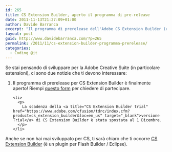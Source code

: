 ```yaml
---
id: 265
title: CS Extension Builder, aperto il programma di pre-release
date: 2011-11-13T21:27:09+01:00
author: Davide Barranca
excerpt: "Il programma di prerelease dell'Adobe CS Extension Builder (un plugin per Flash Builder / Eclipse per sviluppare estensioni per la Creative Suite) è aperto!"
layout: post
guid: http://www.davidebarranca.com/?p=265
permalink: /2011/11/cs-extension-builder-programma-prerelease/
categories:
  - Coding @it
---
```

<div class="pf-content">
  <p>
    Se stai pensando di sviluppare per la Adobe Creative Suite (in particolare estensioni), ci sono due notizie che ti devono interessare:
  </p>

  <ol>
    <li>
      <p>
        Il programma di prerelease per CS Extension Builder è finalmente aperto! Riempi <a title="CS Extension Builder prerelease application" href="https://adobeformscentral.com/?f=6V6IgvE0yLQQ7bgadxNXaw" target="_blank">questo form</a> per chiedere di partecipare.
      </p>
    </li>

    <li>
      <p>
        La scadenza della <a title="CS Extension Builder trial" href="https://www.adobe.com/cfusion/tdrc/index.cfm?product=cs_extension_builder&loc=en_us" target="_blank">versione Trial</a> di CS Extension Builder è stata spostata al 1 Dicembre.
      </p>
    </li>
  </ol>

  <div>
    Anche se non hai mai sviluppato per CS, ti sarà chiaro che ti occorre <a title="Adobe CS Extension Builder official page" href="http://www.adobe.com/devnet/creativesuite/cs-extension-builder.html" target="_blank">CS Extension Builder</a> (è un plugin per Flash Builder / Eclipse).
  </div>

  <p>
    &nbsp;
  </p>
</div>
